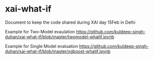 # xai-what-if
Document to keep the code shared during XAI day 15Feb in Delhi

Example for Two-Model evaulation https://github.com/kuldeep-singh-duhan/xai-what-if/blob/master/twomodel-whatif.ipynb

Example for Single Model evaluation https://github.com/kuldeep-singh-duhan/xai-what-if/blob/master/xgboost-whatif.ipynb
